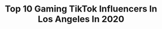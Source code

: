 ---
title: Top 10 Gaming TikTok Influencers In Los Angeles In 2020
description: >-
  Find top gaming TikTok influencers in Los Angeles in 2020. Most popular hashtags: #gaming #quarantine #losangeles #coronavirus.
platform: TikTok
profiles:
  - username: "jonathangio"
    fullname: >-
      Jonathan Gio 
    location: "United States"
    followers: 238864
    engagement: 1602
    commentsToLikes: 0.092714
    id: ck933w0crpy8y0j789zq9dvey
    verified: false
    hashtags: "#borntoglow, #crush, #storytime, #name"
  - username: "julianurmama"
    fullname: >-
      Julian Umaña
    location: "United States"
    followers: 5987
    engagement: 1293
    commentsToLikes: 0.063016
    id: ck8kdb7nv51xt0j78548gvluq
    verified: false
    hashtags: "#may4th, #daydreaming, #vibewithme, #tacotuesday"
  - username: "bootlegheroes"
    fullname: >-
      MIKEY PixelGameSquad
    location: "United States"
    followers: 5507
    engagement: 1031
    commentsToLikes: 0.068807
    id: ckac3dykfbfp70i781f655ehd
    verified: false
    hashtags: "#collectibles, #thor, #moana, #signed"
  - username: "theimolalola"
    fullname: >-
      imolalola
    location: "United States"
    followers: 3555
    engagement: 540
    commentsToLikes: 0.045108
    id: cka0ur4i9vhzf0i789c5ysnzc
    verified: false
    hashtags: "#morph, #youarebeautiful, #tiktokcats, #mukbang"
  - username: "noahgealy"
    fullname: >-
      Noah Gealy
    location: "United States"
    followers: 52219
    engagement: 1822
    commentsToLikes: 0.025149
    id: ck976vhei1hk20j78etxm19nr
    verified: false
    hashtags: "#foryou, #quarantine, #worldstar, #corgi"
  - username: "nunonation"
    fullname: >-
      Nunonation
    location: "United States"
    followers: 7111
    engagement: 755
    commentsToLikes: 0.108032
    id: ck9jv82vor3s60j78hwuekpp9
    verified: false
    hashtags: "#poseathome, #fierce, #tiktokrestarea, #driving"
  - username: "malek2jz"
    fullname: >-
      Malek
    location: "United States"
    followers: 69930
    engagement: 1460
    commentsToLikes: 0.019768
    id: ck9v6qeji36pq0j78g15xwbk6
    verified: false
    hashtags: "#covid19, #therapy, #toyota, #photoshoot"
  - username: "jolteonninja"
    fullname: >-
      Andres👾
    location: "United States"
    followers: 3022
    engagement: 695
    commentsToLikes: 0.030462
    id: ck83zcn45zpi10j78g8c2p8zp
    verified: false
    hashtags: "#pretty, #4you, #chase, #lakers"
  - username: "208_icon"
    fullname: >-
      Icon
    location: "United States"
    followers: 16976
    engagement: 877
    commentsToLikes: 0.012629
    id: ck9rev3933zya0j78scrfzi2x
    verified: false
    hashtags: "#airforce1, #offset, #skateboard, #essential"
  - username: "patrikthelast"
    fullname: >-
      Patrik
    location: "United States"
    followers: 29912
    engagement: 645
    commentsToLikes: 0.040294
    id: ck9rdp4hvytk80j78odakyi30
    verified: false
    hashtags: "#sensory, #superherostuff, #pcgaming, #netflix"
---